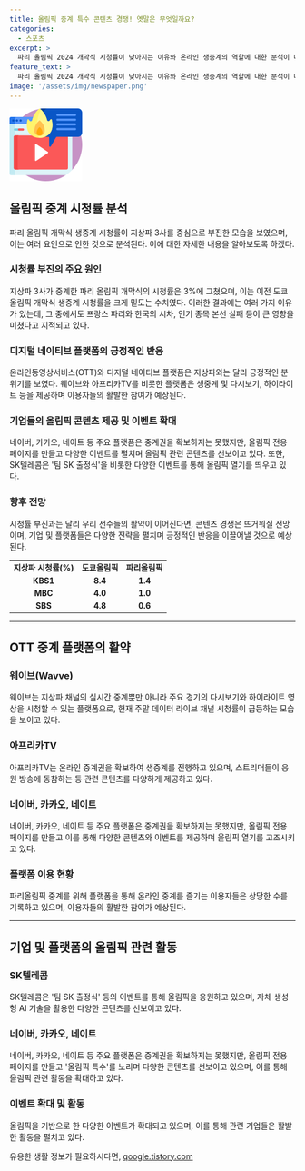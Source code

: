 ```yaml
---
title: 올림픽 중계 특수 콘텐츠 경쟁! 옛말은 무엇일까요?
categories:
  - 스포츠
excerpt: >
  파리 올림픽 2024 개막식 시청률이 낮아지는 이유와 온라인 생중계의 역할에 대한 분석이 나왔다. 한국 시간과 개최지 시차, 인기 종목 부재로 지상파 시청률이 17.2%에서 3%로 하락했으며, 이에 IT 업계에서도 우려의 목소리가 나왔다. 하지만 선수들의 활약으로 인해 관심이 높아지고 있는 가운데, 온라인 플랫폼들은 콘텐츠를 확보하고 있다. 지상파 외에도 웨이브, 아프리카TV, 네이버, 카카오, 네이트 등이 중계를 통해 다양한 콘텐츠를 제공하는 가운데, 기업들도 올림픽 관련 이벤트로 열기를 띄우고 있다. SK텔레콤은 팀 SK 출정식 행사를 개최하고, AI 기술을 활용한 응원 영상도 선보였다.
feature_text: >
  파리 올림픽 2024 개막식 시청률이 낮아지는 이유와 온라인 생중계의 역할에 대한 분석이 나왔다. 한국 시간과 개최지 시차, 인기 종목 부재로 지상파 시청률이 17.2%에서 3%로 하락했으며, 이에 IT 업계에서도 우려의 목소리가 나왔다. 하지만 선수들의 활약으로 인해 관심이 높아지고 있는 가운데, 온라인 플랫폼들은 콘텐츠를 확보하고 있다. 지상파 외에도 웨이브, 아프리카TV, 네이버, 카카오, 네이트 등이 중계를 통해 다양한 콘텐츠를 제공하는 가운데, 기업들도 올림픽 관련 이벤트로 열기를 띄우고 있다. SK텔레콤은 팀 SK 출정식 행사를 개최하고, AI 기술을 활용한 응원 영상도 선보였다.
image: '/assets/img/newspaper.png'
---
```


<p><img src="/assets/img/news.png" alt="rentncar 속보" /></p>

<h2 data-ke-size="size26">올림픽 중계 시청률 분석</h2>

<p data-ke-size="size16">파리 올림픽 개막식 생중계 시청률이 지상파 3사를 중심으로 부진한 모습을 보였으며, 이는 여러 요인으로 인한 것으로 분석된다. 이에 대한 자세한 내용을 알아보도록 하겠다.</p>

<h3>시청률 부진의 주요 원인</h3>

<p data-ke-size="size16">지상파 3사가 중계한 파리 올림픽 개막식의 시청률은 3%에 그쳤으며, 이는 이전 도쿄 올림픽 개막식 생중계 시청률을 크게 밑도는 수치였다. 이러한 결과에는 여러 가지 이유가 있는데, 그 중에서도 프랑스 파리와 한국의 시차, 인기 종목 본선 실패 등이 큰 영향을 미쳤다고 지적되고 있다.</p>

<h3>디지털 네이티브 플랫폼의 긍정적인 반응</h3>

<p data-ke-size="size16">온라인동영상서비스(OTT)와 디지털 네이티브 플랫폼은 지상파와는 달리 긍정적인 분위기를 보였다. 웨이브와 아프리카TV를 비롯한 플랫폼은 생중계 및 다시보기, 하이라이트 등을 제공하며 이용자들의 활발한 참여가 예상된다.</p>

<h3>기업들의 올림픽 콘텐츠 제공 및 이벤트 확대</h3>

<p data-ke-size="size16">네이버, 카카오, 네이트 등 주요 플랫폼은 중계권을 확보하지는 못했지만, 올림픽 전용 페이지를 만들고 다양한 이벤트를 펼치며 올림픽 관련 콘텐츠를 선보이고 있다. 또한, SK텔레콤은 '팀 SK 출정식'을 비롯한 다양한 이벤트를 통해 올림픽 열기를 띄우고 있다.</p>

<h3>향후 전망</h3>

<p data-ke-size="size16">시청률 부진과는 달리 우리 선수들의 활약이 이어진다면, 콘텐츠 경쟁은 뜨거워질 전망이며, 기업 및 플랫폼들은 다양한 전략을 펼치며 긍정적인 반응을 이끌어낼 것으로 예상된다.</p>

<table>
    <tr>
        <td style="text-align: center; height: 17px;"><b>지상파 시청률(%)</b></td>
        <td style="text-align: center; height: 17px;"><b>도쿄올림픽</b></td>
        <td style="text-align: center; height: 17px;"><b>파리올림픽</b></td>
    </tr>
    <tr>
        <td style="text-align: center; height: 17px;"><b>KBS1</b></td>
        <td style="text-align: center; height: 17px;"><b>8.4</b></td>
        <td style="text-align: center; height: 17px;"><b>1.4</b></td>
    </tr>
    <tr>
        <td style="text-align: center; height: 17px;"><b>MBC</b></td>
        <td style="text-align: center; height: 17px;"><b>4.0</b></td>
        <td style="text-align: center; height: 17px;"><b>1.0</b></td>
    </tr>
    <tr>
        <td style="text-align: center; height: 17px;"><b>SBS</b></td>
        <td style="text-align: center; height: 17px;"><b>4.8</b></td>
        <td style="text-align: center; height: 17px;"><b>0.6</b></td>
    </tr>
</table>

<hr>

<h2 data-ke-size="size26">OTT 중계 플랫폼의 활약</h2>

<h3>웨이브(Wavve)</h3>

<p data-ke-size="size16">웨이브는 지상파 채널의 실시간 중계뿐만 아니라 주요 경기의 다시보기와 하이라이트 영상을 시청할 수 있는 플랫폼으로, 현재 주말 데이터 라이브 채널 시청률이 급등하는 모습을 보이고 있다.</p>

<h3>아프리카TV</h3>

<p data-ke-size="size16">아프리카TV는 온라인 중계권을 확보하여 생중계를 진행하고 있으며, 스트리머들이 응원 방송에 동참하는 등 관련 콘텐츠를 다양하게 제공하고 있다.</p>

<h3>네이버, 카카오, 네이트</h3>

<p data-ke-size="size16">네이버, 카카오, 네이트 등 주요 플랫폼은 중계권을 확보하지는 못했지만, 올림픽 전용 페이지를 만들고 이를 통해 다양한 콘텐츠와 이벤트를 제공하며 올림픽 열기를 고조시키고 있다.</p>

<h3>플랫폼 이용 현황</h3>

<p data-ke-size="size16">파리올림픽 중계를 위해 플랫폼을 통해 온라인 중계를 즐기는 이용자들은 상당한 수를 기록하고 있으며, 이용자들의 활발한 참여가 예상된다.</p>

<hr>

<h2 data-ke-size="size26">기업 및 플랫폼의 올림픽 관련 활동</h2>

<h3>SK텔레콤</h3>

<p data-ke-size="size16">SK텔레콤은 '팀 SK 출정식' 등의 이벤트를 통해 올림픽을 응원하고 있으며, 자체 생성형 AI 기술을 활용한 다양한 콘텐츠를 선보이고 있다.</p>

<h3>네이버, 카카오, 네이트</h3>

<p data-ke-size="size16">네이버, 카카오, 네이트 등 주요 플랫폼은 중계권을 확보하지는 못했지만, 올림픽 전용 페이지를 만들고 '올림픽 특수'를 노리며 다양한 콘텐츠를 선보이고 있으며, 이를 통해 올림픽 관련 활동을 확대하고 있다.</p>

<h3>이벤트 확대 및 활동</h3>

<p data-ke-size="size16">올림픽을 기반으로 한 다양한 이벤트가 확대되고 있으며, 이를 통해 관련 기업들은 활발한 활동을 펼치고 있다.</p>
유용한 생활 정보가 필요하시다면, <a href="https://qoogle.tistory.com" rel="dofollow">qoogle.tistory.com</a>


